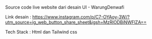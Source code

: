 Source code live website dari desain UI - WarungDenwafi

Link desain : https://www.instagram.com/p/C7-OYAoy-3W/?utm_source=ig_web_button_share_sheet&igsh=MzRlODBiNWFlZA==

Tech Stack : Html dan Tailwind css
